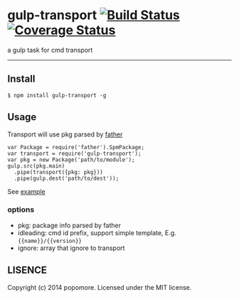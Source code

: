 # gulp-transport [![Build Status](https://travis-ci.org/popomore/gulp-transport.png?branch=master)](https://travis-ci.org/popomore/gulp-transport) [![Coverage Status](https://coveralls.io/repos/popomore/gulp-transport/badge.png?branch=master)](https://coveralls.io/r/popomore/gulp-transport?branch=master)

a gulp task for cmd transport

---

## Install

```
$ npm install gulp-transport -g
```

## Usage

Transport will use pkg parsed by [father](https://github.com/popomore/father)

```
var Package = require('father').SpmPackage;
var transport = require('gulp-transport');
var pkg = new Package('path/to/module');
gulp.src(pkg.main)
  .pipe(transport({pkg: pkg}))
  .pipe(gulp.dest('path/to/dest'));
```

See [example](https://github.com/popomore/gulp-transport/blob/master/test/index.js)

### options

- pkg: package info parsed by father
- idleading: cmd id prefix, support simple template, E.g. `{{name}}/{{version}}`
- ignore: array that ignore to transport

## LISENCE

Copyright (c) 2014 popomore. Licensed under the MIT license.
